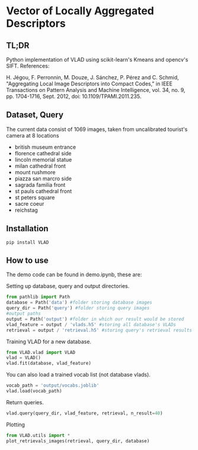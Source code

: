 # Vector of Locally Aggregated Descriptors
## TL;DR
Python implementation of VLAD using scikit-learn's Kmeans and opencv's SIFT. References:

H. Jégou, F. Perronnin, M. Douze, J. Sánchez, P. Pérez and C. Schmid, "Aggregating Local Image Descriptors into Compact Codes," in IEEE Transactions on Pattern Analysis and Machine Intelligence, vol. 34, no. 9, pp. 1704-1716, Sept. 2012, doi: 10.1109/TPAMI.2011.235.

## Dataset, Query
The current data consist of 1069 images, taken from uncalibrated tourist's camera at 8 locations
- british museum entrance
- florence cathedral side
- lincoln memorial statue
- milan cathedral front
- mount rushmore
- piazza san marcro side
- sagrada familia front
- st pauls cathedral front
- st peters square
- sacre coeur
- reichstag
## Installation
```
pip install VLAD
```

## How to use
The demo code can be found in demo.ipynb, these are:

Setting up database, query and output directories.
```python
from pathlib import Path
database = Path('data') #folder storing database images
query_dir = Path('query') #folder storing query images
#output paths
output = Path('output') #folder in which our result would be stored
vlad_feature = output / 'vlads.h5' #storing all database's VLADs
retrieval = output / 'retrieval.h5' #storing query's retrieval results
```

Training VLAD for a new database.
```python
from VLAD.vlad import VLAD
vlad = VLAD() 
vlad.fit(database, vlad_feature) 
```

You can also load a trained vocab list (not database vlads).
```python
vocab_path = 'output/vocabs.joblib'
vlad.load(vocab_path)
```

Return queries.
```python
vlad.query(query_dir, vlad_feature, retrieval, n_result=40) 
```

Plotting
```python
from VLAD.utils import *
plot_retrievals_images(retrieval, query_dir, database)
```
